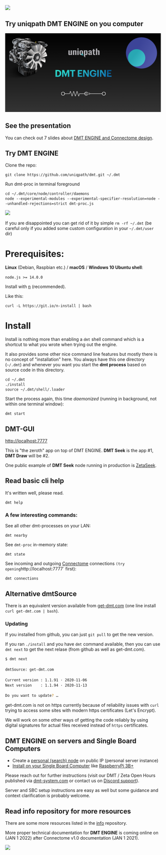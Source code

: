 <img src="https://github.com/uniqpath/info/blob/master/assets/img/uniqpath_banner.png?raw=true">

## Try uniqpath DMT ENGINE on you computer

<img src="https://github.com/uniqpath/info/blob/master/assets/img/uniqpath_dmt_engine_banner.png?raw=true">

## See the presentation

You can check out 7 slides about [DMT ENGINE and Connectome design](https://zetaseek.com/file/dmt-engine%20and%20connectome%20-%20dmt%20meetup%20-%20dec%202020.pdf?place=localhost-2f686f6d652f7a6574612f46696c65732f444d542d53595354454d2f50726573656e746174696f6e73).

## Try DMT ENGINE

Clone the repo:

```
git clone https://github.com/uniqpath/dmt.git ~/.dmt
```

Run dmt-proc in terminal foreground
```
cd ~/.dmt/core/node/controller/daemons
node --experimental-modules --experimental-specifier-resolution=node --unhandled-rejections=strict dmt-proc.js
```

<img src="https://github.com/uniqpath/info/blob/master/assets/img/dmt-run.png?raw=true">

If you are disappointed you can get rid of it by simple `rm -rf ~/.dmt` (be careful only if you added some custom configuration in your `~/.dmt/user` dir)

# Prerequisites:

**Linux** (Debian, Raspbian etc.) / **macOS** / **Windows 10 Ubuntu shell**:

`node.js >= 14.0.0`

Install with [n](https://github.com/tj/n) (recommended).

Like this:

```
curl -L https://git.io/n-install | bash
```

# Install

Install is nothing more than enabling a `dmt` shell command which is a shortcut to what you wrote when trying out the engine.

It also provides some other nice command line features but mostly there is no concept of "installation" here. You always have this one directory (`~/.dmt`) and whenever you want you start the **dmt process** based on source code in this directory.

```
cd ~/.dmt
./install
source ~/.dmt/shell/.loader
```

Start the process again, this time *daemonized* (running in background, not within one terminal window):
```
dmt start
```

## DMT-GUI

[http://localhost:7777](http://localhost:7777)

This is "the zeroth" app on top of DMT ENGINE. **DMT Seek** is the app #1, **DMT Draw** will be #2.

One public example of **DMT Seek** node running in production is [ZetaSeek](https://zetaseek.com).

## Read basic cli help

It's written well, please read.

```
dmt help
```

### A few interesting commands:

See all other dmt-processes on your LAN:
```
dmt nearby
```


See `dmt-proc` in-memory state:
```
dmt state
```

See incoming and outgoing [Connectome](https://github.com/uniqpath/connectome) connections ` (try opening `http://localhost:7777` first):
```
dmt connections
```

## Alternative dmtSource

There is an equivalent version available from [get-dmt.com](http://get-dmt.com) (one line install `curl get-dmt.com | bash`).

### Updating

If you installed from github, you can just `git pull` to get the new version.

If you ran `./install` and you have `dmt` command available, then you can use `dmt next` to get the next relase (from github as well as get-dmt.com).

```bash
$ dmt next

dmtSource: get-dmt.com

Current version : 1.1.91 · 2020-11-06
Next version    : 1.1.94 · 2020-11-13

Do you want to update? …
```

get-dmt.com is not on https currently because of reliability issues with `curl` trying to access some sites with modern https certificates (Let's Encrypt).

We will work on some other ways of getting the code reliably by using digital signatures for actual files received instead of `https` certificates.

## DMT ENGINE on servers and Single Board Computers

- Create a [personal (search) node](https://github.com/uniqpath/dmt/blob/main/help/ZEN_NODE.md) on public IP (personal server instance)
- [Install on your Single Board Computer](https://github.com/uniqpath/info/blob/master/assets/pdf/rpi_guide.pdf) like [RaspberryPi 3B+](https://github.com/uniqpath/info/blob/master/hardware/README.md)

Please reach out for further instructions (visit our DMT / Zeta Open Hours published via [dmt-system.com](https://dmt-system.com) or contact us on [Discord support](https://discord.gg/XvJzmtF)).

Server and SBC setup instructions are easy as well but some guidance and context clarification is probably welcome.

## Read info repository for more resources

There are some more resources listed in the [info](https://github.com/uniqpath/info) repository. 

More proper technical documentation for **DMT ENGINE** is coming online on (JAN 1 2022) after Connectome v1.0 documentation (JAN 1 2021).

<img src="https://github.com/uniqpath/info/blob/master/assets/img/dmt_banner_quote.png?raw=true">
